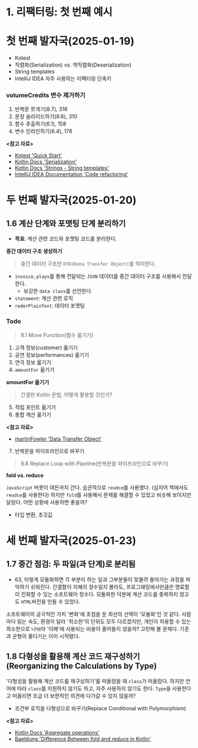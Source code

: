 # 1. 리팩터링: 첫 번째 예시

# 첫 번째 발자국(2025-01-19)

- Kotest
- 직렬화(Serialization) vs. 역직렬화(Deserialization)
- String templates
- IntelliJ IDEA 자주 사용하는 리팩터링 단축키

### volumeCredits 변수 제거하기

1. 반복문 쪼개기(8.7), 316
2. 문장 슬라이드하기(8.6), 310
3. 함수 추출하기(6.1), 158
4. 변수 인라인하기(6.4), 178

**<참고 자료>**

- [Kotest 'Quick Start'](https://kotest.io/docs/quickstart)
- [Kotlin Docs 'Serialization'](https://kotlinlang.org/docs/serialization.html)
- [Kotlin Docs 'Strings - String templates'](https://kotlinlang.org/docs/serialization.html)
- [IntelliJ IDEA Documentation 'Code refactoring'](https://www.jetbrains.com/help/idea/refactoring-source-code.html)

# 두 번째 발자국(2025-01-20)

## 1.6 계산 단계와 포맷팅 단계 분리하기

- **목표**: 계산 관련 코드와 포맷팅 코드를 분리한다.

**중간 데이터 구조 생성하기**

> 중간 데이터 구조란 `DTO(Data Transfer Object)`를 의미한다.

- `invoice`, `plays`를 통해 전달되는 `JSON` 데이터를 중간 데이터 구조를 사용해서 전달한다.
  - 보강한 `data class`를 선언한다.
- `statement`: 계산 관련 로직
- `rederPlainText`: 데이터 포맷팅

### Todo

> 8.1 Move Function(함수 옮기기)

1. 고객 정보(customer) 옮기기
2. 공연 정보(performances) 옮기기
3. 연극 정보 옮기기
4. `amountFor` 옮기기

**amountFor 옮기기**

> 간결한 Kotlin 문법, 어떻게 활용할 것인가?

5. 적립 포인트 옮기기
6. 총합 계산 옮기기

**<참고 자료>**

- [martinFowler 'Data Transfer Object'](https://martinfowler.com/eaaCatalog/dataTransferObject.html)

7. 반복문을 파이프라인으로 바꾸기

> 8.8 Replace Loop with Pipeline(반복문을 파이프라인으로 바꾸기)

**fold vs. reduce**

`JavaScript` 버릇이 여든까지 간다. 습관적으로 `reudce`를 사용했다. (심지어 책에서도 `reudce`를 사용한다) 하지만 `fold`를 사용해서 문제를 해결할 수 있었고
비슷해 보이지만 달랐다. 어떤 상황에 사용하면 좋을까?

- 타입 변환, 초깃값

# 세 번째 발자국(2025-01-23)

## 1.7 중간 점검: 두 파일(과 단계)로 분리됨

- 63, 이렇게 모듈화하면 각 부분이 하는 일과 그부분들이 맞물려 돌아가는 과정을 파악하기 쉬워진다. 간결함이 지혜의 정수일지 몰라도, 프로그래밍에서만큼은 명료함이 진화할 수 있는 소프트웨어 정수다. 
  모듈화한 덕분에 계산 코드를 중복하지 않고도 `HTML`버전을 만들 수 있었다.

소프트웨어의 궁극적인 가치 '변화'에 초점을 둔 최선의 선택이 '모듈화'인 것 같다. 사람마다 읽는 속도, 환경이 달라 '최소한'의 단위도 모두 다르겠지만, 개인이 허용할 수 있는 최소한으로 나눠야
'이해'에 사용되는 비용이 줄어들지 않을까? 고민해 볼 문제다. 기준과 균형의 줄다기는 이미 시작됐다.

## 1.8 다형성을 활용해 계산 코드 재구성하기(Reorganizing the Calculations by Type)

'다형성을 활용해 계산 코드를 재구성하기'를 떠올렸을 때 `class`가 떠올랐다. 하지만 언어에 따라 `class`를 지원하지 않기도 하고, 자주 사용하지 않기도 한다. `Type`을 사용한다고 떠올리면 조금 
더 보편적인 의견에 다가갈 수 있지 않을까?

- 조건부 로직을 다형성으로 바꾸기(Replace Conditional with Polymorphism)

**<참고 자료>**

- [Kotlin Docs 'Aggregate operations'](https://kotlinlang.org/docs/collection-aggregate.html)
- [Baeldung 'Difference Between fold and reduce in Kotlin'](https://www.baeldung.com/kotlin/fold-vs-reduce)

